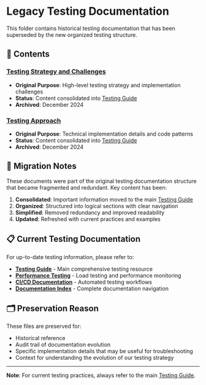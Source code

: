 # Legacy Testing Documentation

This folder contains historical testing documentation that has been superseded by the new organized testing structure.

## 📁 Contents

### **[Testing Strategy and Challenges](TESTING_STRATEGY_AND_CHALLENGES.md)**
- **Original Purpose**: High-level testing strategy and implementation challenges
- **Status**: Content consolidated into [Testing Guide](../TESTING_GUIDE.md)
- **Archived**: December 2024

### **[Testing Approach](TESTING_APPROACH.md)**
- **Original Purpose**: Technical implementation details and code patterns
- **Status**: Content consolidated into [Testing Guide](../TESTING_GUIDE.md)
- **Archived**: December 2024

## 🔄 Migration Notes

These documents were part of the original testing documentation structure that became fragmented and redundant. Key content has been:

1. **Consolidated**: Important information moved to the main [Testing Guide](../TESTING_GUIDE.md)
2. **Organized**: Structured into logical sections with clear navigation
3. **Simplified**: Removed redundancy and improved readability
4. **Updated**: Refreshed with current practices and examples

## 📋 Current Testing Documentation

For up-to-date testing information, please refer to:

- **[Testing Guide](../TESTING_GUIDE.md)** - Main comprehensive testing resource
- **[Performance Testing](../PERFORMANCE_TESTING.md)** - Load testing and performance monitoring
- **[CI/CD Documentation](../CI_CD_DOCUMENTATION.md)** - Automated testing workflows
- **[Documentation Index](../DOCUMENTATION_INDEX.md)** - Complete documentation navigation

## 🗂️ Preservation Reason

These files are preserved for:
- Historical reference
- Audit trail of documentation evolution
- Specific implementation details that may be useful for troubleshooting
- Context for understanding the evolution of our testing strategy

---

**Note**: For current testing practices, always refer to the main [Testing Guide](../TESTING_GUIDE.md).